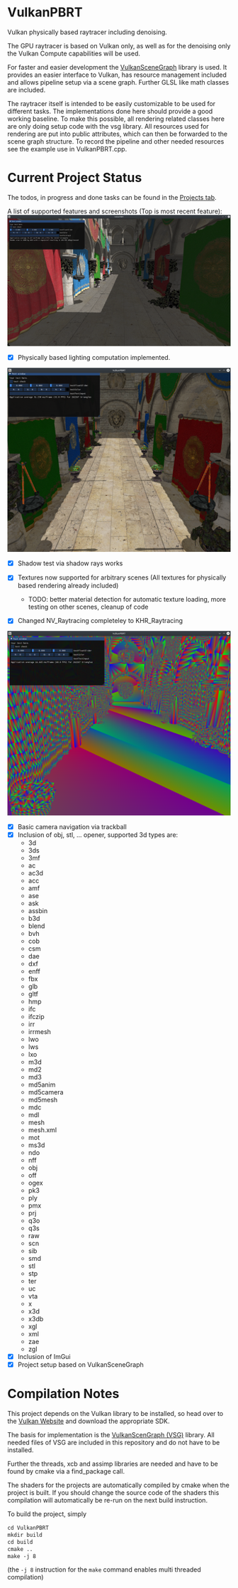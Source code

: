 # VulkanPBRT
Vulkan physically based raytracer including denoising.

The GPU raytracer is based on Vulkan only, as well as for the denoising only the Vulkan Compute capabilities will be used.

For faster and easier development the [VulkanSceneGraph](https://github.com/vsg-dev/VulkanSceneGraph) library is used. It provides an easier interface to Vulkan, has resource management included and allows pipeline setup via a scene graph. Further GLSL like math classes are included.

The raytracer itself is intended to be easily customizable to be used for different tasks. The implementations done here should provide a good working baseline. To make this possible, all rendering related classes here are only doing setup code with the vsg library. All resources used for rendering are put into public attributes, which can then be forwarded to the scene graph structure. To record the pipeline and other needed resources see the example use in VulkanPBRT.cpp.

# Current Project Status
The todos, in progress and done tasks can be found in the [Projects tab](https://github.com/Lachei/VulkanPBRT/projects/1).

A list of supported features and screenshots (Top is most recent feature):
![sponza texture pbr lighting](pictures/lighting_no_bounces.png)

- [x] Physically based lighting computation implemented.

![sponza texture shadow](pictures/textured_shadow.png)

- [x] Shadow test via shadow rays works
- [x] Textures now supported for arbitrary scenes (All textures for physically based rendering already included)
    - TODO: better material detection for automatic texture loading, more testing on other scenes, cleanup of code

- [x] Changed NV_Raytracing completeley to KHR_Raytracing

![sponza easy](pictures/basic_raytracing.png)

- [x] Basic camera navigation via trackball
- [x] Inclusion of obj, stl, ... opener, supported 3d types are:
    - 3d        
    - 3ds     
    - 3mf     
    - ac      
    - ac3d    
    - acc     
    - amf     
    - ase     
    - ask     
    - assbin  
    - b3d     
    - blend   
    - bvh     
    - cob     
    - csm     
    - dae     
    - dxf     
    - enff    
    - fbx     
    - glb     
    - gltf    
    - hmp     
    - ifc     
    - ifczip  
    - irr     
    - irrmesh 
    - lwo     
    - lws     
    - lxo     
    - m3d     
    - md2     
    - md3     
    - md5anim 
    - md5camera
    - md5mesh 
    - mdc     
    - mdl     
    - mesh    
    - mesh.xml
    - mot     
    - ms3d    
    - ndo     
    - nff     
    - obj     
    - off     
    - ogex    
    - pk3     
    - ply     
    - pmx     
    - prj     
    - q3o     
    - q3s     
    - raw     
    - scn     
    - sib     
    - smd     
    - stl     
    - stp     
    - ter     
    - uc      
    - vta     
    - x       
    - x3d     
    - x3db    
    - xgl     
    - xml     
    - zae     
    - zgl     
- [x] Inclusion of ImGui
- [x] Project setup based on VulkanSceneGraph

# Compilation Notes
This project depends on the Vulkan library to be installed, so head over to the [Vulkan Website](https://vulkan.lunarg.com/sdk/home) and download the appropriate SDK.

The basis for implementation is the [VulkanScenGraph (VSG)](https://github.com/vsg-dev/VulkanSceneGraph) library. All needed files of VSG are included in this repository and do not have to be installed.

Further the threads, xcb and assimp libraries are needed and have to be found by cmake via a find_package call.

The shaders for the projects are automatically compiled by cmake when the project is built. If you should change the source code of the shaders this compilation will automatically be re-run on the next build instruction.

To build the project, simply
```
cd VulkanPBRT
mkdir build
cd build
cmake ..
make -j 8
```
(the `-j 8` instruction for the `make` command enables multi threaded compilation)